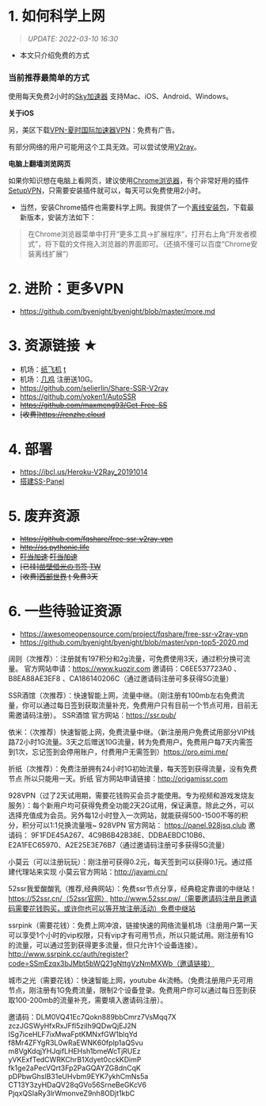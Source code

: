 # 1. 如何科学上网

> *UPDATE: 2022-03-10 16:30* 

- 本文只介绍免费的方式

### 当前推荐最简单的方式

使用每天免费2小时的[Sky加速器](https://d.wjsq.info)
  支持Mac、iOS、Android、Windows。
  
**关于iOS**

另，美区下载[VPN-夏时国际加速器VPN](https://apps.apple.com/uz/app/vpn-%E5%A4%8F%E6%97%B6%E5%9B%BD%E9%99%85%E5%8A%A0%E9%80%9F%E5%99%A8vpn/id1544742935)：免费有广告。

有部分网络的用户可能用这个工具无效。可以尝试使用[V2ray](https://github.com/byenight/byenight/blob/master/v2ray.md)。

**电脑上翻墙浏览网页**

如果你知识想在电脑上看网页，建议使用[Chrome浏览器](https://www.google.cn/chrome/)，有个非常好用的插件[SetupVPN](https://chrome.google.com/webstore/detail/oofgbpoabipfcfjapgnbbjjaenockbdp)，只需要安装插件就可以，每天可以免费使用2小时。

- 当然，安装Chrome插件也需要科学上网。我提供了一个[离线安装包](https://baseserver.io/sv/public/Chrome/)，下载最新版本，安装方法如下：

> 在Chrome浏览器菜单中打开“更多工具→扩展程序”，打开右上角“开发者模式”，将下载的文件拖入浏览器的界面即可。（还搞不懂可以百度“Chrome安装离线扩展”）

# 2. 进阶：更多VPN

- https://github.com/byenight/byenight/blob/master/more.md

# 3. 资源链接 ★

- 机场：[纸飞机](https://zfjvpn.gitbook.io/123) [t](https://t.me/zhifeijiss)
- 机场：[几鸡](https://b.luxury/waf/breU4QI4JBMyHj7C2) 注册送10G。
- https://github.com/selierlin/Share-SSR-V2ray
- https://github.com/voken1/AutoSSR
- ~~https://github.com/maxmeng93/Get-Free-SS~~
- ~~[收费]https://renzhe.cloud~~

# 4. 部署

- https://ibcl.us/Heroku-V2Ray_20191014
- [搭建SS-Panel](https://blog.ccswust.org/ss-panel)

# 5. 废弃资源

- ~~https://github.com/fqshare/free-ssr-v2ray-vpn~~
- ~~http://ss.pythonic.life~~
- ~~[叮当加速](https://www.ddjiasu.net) [叮当加速](https://www.ddjiasu.me)~~
- ~~[已挂][凿壁借光の书签](http://www.okss.xyz) [TW](https://twitter.com/zaobitouguang)~~
- ~~[收费][西部世界](https://sjssr.fun) [t](https://t.me/westworldss) 免费3天~~

# 6. 一些待验证资源

- https://awesomeopensource.com/project/fqshare/free-ssr-v2ray-vpn
- https://github.com/byenight/byenight/blob/master/vpn-top5-2020.md

阔则（次推荐）：注册就有197积分和2g流量，可免费使用3天，通过积分换可流量。
官方网站申请：https://www.kuozir.com
邀请码：C6EE537723A0 、B8EA88AE3EF8 、CA186140206C（通过邀请码注册可多获得5G流量）

SSR酒馆（次推荐）：快速智能上网，流量中继。（刚注册有100mb左右免费流量，你可以通过每日签到获取流量补充，免费用户只有目前一个节点可用，目前无需邀请码注册）。
SSR酒馆 官方网站：https://ssr.pub/

依米：（次推荐）快速智能上网，免费流量中继。（新注册用户免费试用部分VIP线路72小时1G流量。3天之后赠送10G流量，转为免费用户。免费用户每7天内需签到1次，忘记签到会停用账户，付费用户无需签到）https://pro.eimi.me/

折纸（次推荐）：免费注册拥有24小时1G初始流量，每天签到获得流量，没有免费节点 所以只能用一天。折纸 官方网站申请链接：http://origamissr.com

928VPN（过了2天试用期，需要花钱购买会员才能使用。专为视频和游戏发烧友服务）：每个新用户均可获得免费全功能2天2G试用，保证满意。除此之外，可以选择充值成为会员。另外每12小时登入一次网站，就能获得500-1500不等的积分，积分可以1:1兑换流量哦~
928VPN 官方网站： https://panel.928jsq.club
邀请码： 9F1FDE45A267、4C9B6B42B38E、DDBAEBDC10B6、E2A1FEC65970、A2E25E3E76B7（通过邀请码注册可多获得5G流量）

小莫云（可以注册玩玩）：刚注册可获得0.2元，每天签到可以获得0.1元。通过搭建代理站来实现
小莫云官方网站：http://javami.cn/

52ssr我爱酸酸乳（推荐,经典网站）：免费ssr节点分享，经典稳定靠谱的中继站！
https://52ssr.cn/（52ssr官网）
http://www.52ssr.pw/（需要邀请码注册且邀请码需要花钱购买，或许你也可以等开放注册活动）免费中继站

ssrpink（需要花钱）：免费上网冲浪，链接快速的网络流量机场（注册用户第一天可以享受1个小时的vip权限，只有vip才有可用节点，所以只能试用。刚注册有1G的流量，可以通过签到获得更多流量，但只允许1个设备连接）。
http://www.ssrpink.cc/auth/register?code=SSmEzqx3bJMbt5bWQ21gNttgVzNmMXWb（邀请链接）

城市之光（需要花钱）：快速智能上网，youtube 4k流畅。（免费注册用户无可用节点，刚注册有1G免费流量，限制2个设备登录。免费用户你可以通过每日签到获取100-200mb的流量补充，需要填入邀请码注册）。

邀请码：DLM0VQ41Ec7Qokn889bbCmrz7VsMqq7X
zczJGSWyHfxRxJFfl5ziIh9QDwQjEJ2N
ISg7iceHLF7ixMwaFptKMNxfGW1blqYd
f8Mr4ZFYgR3L0wRaEWNK60fpIp1aQSvu
m8VgKdqjYHJqifLHEHsh1bmeWcTjRUEz
yVKExfTedCWRKChrB1Xdyet0cckKDimP
fk1ge2aPecVQrt3Fp2PaGQAYZG8dnCqK
pDPbwGhslB31eUHvbm9EYK7ykhCmNs5a
CT13Y3zyHDaQV28qGVo56SrneBeGKcV6
PjqxQSIaRy3lrWmonveZ9nh8ODjt1kbC
